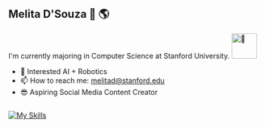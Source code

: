 ## Melita D'Souza 👋 🌎

I'm currently majoring in Computer Science at Stanford University. <img src="https://fonts.gstatic.com/s/e/notoemoji/latest/1f917/512.webp" width="50" alt="🤗" />

- 🤖 Interested AI + Robotics
- 📫 How to reach me: melitad@stanford.edu
- 😎 Aspiring Social Media Content Creator
##
[![My Skills](https://skillicons.dev/icons?i=py,java,cpp)](https://skillicons.dev)

<!--
**melitasdsouza/melitasdsouza** is a ✨ _special_ ✨ repository because its `README.md` (this file) appears on your GitHub profile.

Here are some ideas to get you started:

- 🔭 I’m currently working on ...
- 🌱 I’m currently learning ...
- 👯 I’m looking to collaborate on ...
- 🤔 I’m looking for help with ...
- 💬 Ask me about ...
- 📫 How to reach me: ...
- 😄 Pronouns: ...
- ⚡ Fun fact: ...
-->
